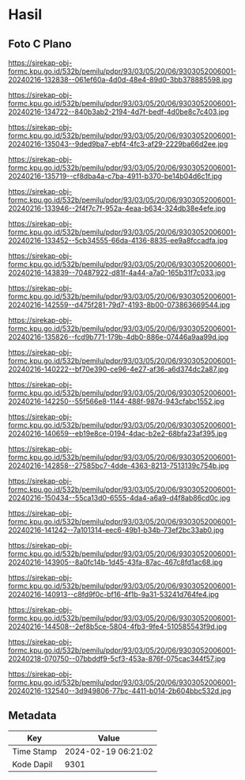 # Hasil

## Foto C Plano

https://sirekap-obj-formc.kpu.go.id/532b/pemilu/pdpr/93/03/05/20/06/9303052006001-20240216-132838--061ef60a-4d0d-48e4-89d0-3bb378885598.jpg

https://sirekap-obj-formc.kpu.go.id/532b/pemilu/pdpr/93/03/05/20/06/9303052006001-20240216-134722--840b3ab2-2194-4d7f-bedf-4d0be8c7c403.jpg

https://sirekap-obj-formc.kpu.go.id/532b/pemilu/pdpr/93/03/05/20/06/9303052006001-20240216-135043--9ded9ba7-ebf4-4fc3-af29-2229ba66d2ee.jpg

https://sirekap-obj-formc.kpu.go.id/532b/pemilu/pdpr/93/03/05/20/06/9303052006001-20240216-135719--cf8dba4a-c7ba-4911-b370-be14b04d6c1f.jpg

https://sirekap-obj-formc.kpu.go.id/532b/pemilu/pdpr/93/03/05/20/06/9303052006001-20240216-133946--2f4f7c7f-952a-4eaa-b634-324db38e4efe.jpg

https://sirekap-obj-formc.kpu.go.id/532b/pemilu/pdpr/93/03/05/20/06/9303052006001-20240216-133452--5cb34555-66da-4136-8835-ee9a8fccadfa.jpg

https://sirekap-obj-formc.kpu.go.id/532b/pemilu/pdpr/93/03/05/20/06/9303052006001-20240216-143839--70487922-d81f-4a44-a7a0-165b31f7c033.jpg

https://sirekap-obj-formc.kpu.go.id/532b/pemilu/pdpr/93/03/05/20/06/9303052006001-20240216-142559--d475f281-79d7-4193-8b00-073863669544.jpg

https://sirekap-obj-formc.kpu.go.id/532b/pemilu/pdpr/93/03/05/20/06/9303052006001-20240216-135826--fcd9b771-179b-4db0-886e-07446a9aa99d.jpg

https://sirekap-obj-formc.kpu.go.id/532b/pemilu/pdpr/93/03/05/20/06/9303052006001-20240216-140222--bf70e390-ce96-4e27-af36-a6d374dc2a87.jpg

https://sirekap-obj-formc.kpu.go.id/532b/pemilu/pdpr/93/03/05/20/06/9303052006001-20240216-142250--55f566e8-1144-488f-987d-943cfabc1552.jpg

https://sirekap-obj-formc.kpu.go.id/532b/pemilu/pdpr/93/03/05/20/06/9303052006001-20240216-140659--eb19e8ce-0194-4dac-b2e2-68bfa23af395.jpg

https://sirekap-obj-formc.kpu.go.id/532b/pemilu/pdpr/93/03/05/20/06/9303052006001-20240216-142858--27585bc7-4dde-4363-8213-7513139c754b.jpg

https://sirekap-obj-formc.kpu.go.id/532b/pemilu/pdpr/93/03/05/20/06/9303052006001-20240216-150434--55ca13d0-6555-4da4-a6a9-d4f8ab86cd0c.jpg

https://sirekap-obj-formc.kpu.go.id/532b/pemilu/pdpr/93/03/05/20/06/9303052006001-20240216-141242--7a101314-eec6-49b1-b34b-73ef2bc33ab0.jpg

https://sirekap-obj-formc.kpu.go.id/532b/pemilu/pdpr/93/03/05/20/06/9303052006001-20240216-143905--8a0fc14b-1d45-43fa-87ac-467c8fd1ac68.jpg

https://sirekap-obj-formc.kpu.go.id/532b/pemilu/pdpr/93/03/05/20/06/9303052006001-20240216-140913--c8fd9f0c-bf16-4f1b-9a31-53241d764fe4.jpg

https://sirekap-obj-formc.kpu.go.id/532b/pemilu/pdpr/93/03/05/20/06/9303052006001-20240216-144508--2ef8b5ce-5804-4fb3-9fe4-510585543f9d.jpg

https://sirekap-obj-formc.kpu.go.id/532b/pemilu/pdpr/93/03/05/20/06/9303052006001-20240218-070750--07bbddf9-5cf3-453a-876f-075cac344f57.jpg

https://sirekap-obj-formc.kpu.go.id/532b/pemilu/pdpr/93/03/05/20/06/9303052006001-20240216-132540--3d949806-77bc-4411-b014-2b604bbc532d.jpg


## Metadata

| Key        | Value               |
| ---------- | ------------------- |
| Time Stamp | 2024-02-19 06:21:02 |
| Kode Dapil | 9301                |



